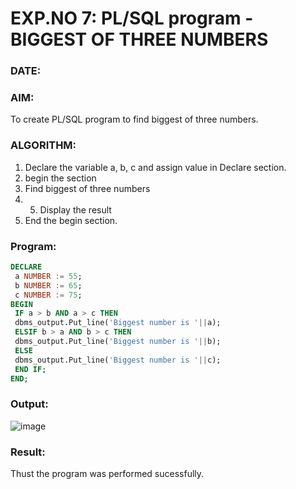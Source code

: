 # EXP.NO 7: PL/SQL program -BIGGEST OF THREE NUMBERS  
### DATE: 
### AIM: 
To create PL/SQL program to find biggest of three numbers.

### ALGORITHM:
1. Declare the variable a, b, c and assign value in Declare section.
2. begin the section
3. Find biggest of three numbers 
4. 5. Display the result 
6. End the begin section.

### Program:
```sql
DECLARE
 a NUMBER := 55;
 b NUMBER := 65;
 c NUMBER := 75;
BEGIN
 IF a > b AND a > c THEN
 dbms_output.Put_line('Biggest number is '||a);
 ELSIF b > a AND b > c THEN
 dbms_output.Put_line('Biggest number is '||b);
 ELSE
 dbms_output.Put_line('Biggest number is '||c);
 END IF;
END;
```
### Output:

![image](https://github.com/Kayalvizhi02/DBMS/assets/75413726/9ff53321-0c19-4800-a11f-47d944875a00)


### Result:
Thust the program was performed sucessfully.
